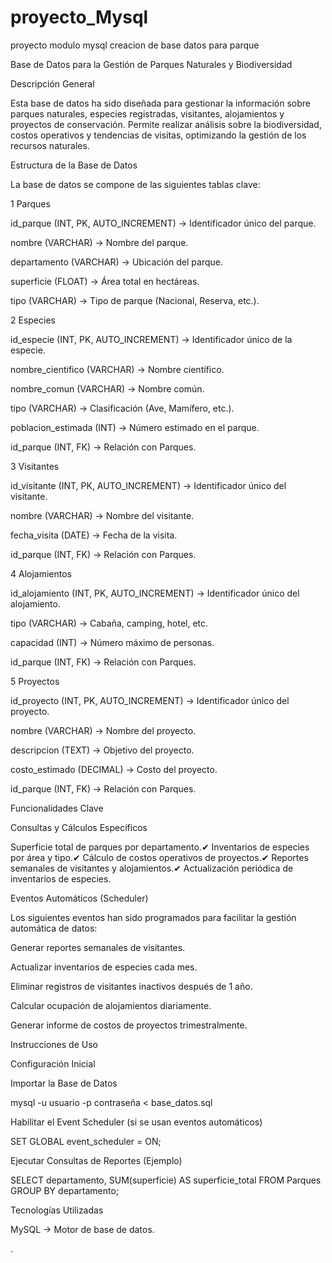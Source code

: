 # proyecto_Mysql
proyecto modulo mysql creacion de base datos para parque 

Base de Datos para la Gestión de Parques Naturales y Biodiversidad

 Descripción General

Esta base de datos ha sido diseñada para gestionar la información sobre parques naturales, especies registradas, visitantes, alojamientos y proyectos de conservación. Permite realizar análisis sobre la biodiversidad, costos operativos y tendencias de visitas, optimizando la gestión de los recursos naturales.

 Estructura de la Base de Datos

La base de datos se compone de las siguientes tablas clave:

1 Parques

id_parque (INT, PK, AUTO_INCREMENT) → Identificador único del parque.

nombre (VARCHAR) → Nombre del parque.

departamento (VARCHAR) → Ubicación del parque.

superficie (FLOAT) → Área total en hectáreas.

tipo (VARCHAR) → Tipo de parque (Nacional, Reserva, etc.).

2 Especies

id_especie (INT, PK, AUTO_INCREMENT) → Identificador único de la especie.

nombre_cientifico (VARCHAR) → Nombre científico.

nombre_comun (VARCHAR) → Nombre común.

tipo (VARCHAR) → Clasificación (Ave, Mamífero, etc.).

poblacion_estimada (INT) → Número estimado en el parque.

id_parque (INT, FK) → Relación con Parques.

3 Visitantes

id_visitante (INT, PK, AUTO_INCREMENT) → Identificador único del visitante.

nombre (VARCHAR) → Nombre del visitante.

fecha_visita (DATE) → Fecha de la visita.

id_parque (INT, FK) → Relación con Parques.

4 Alojamientos

id_alojamiento (INT, PK, AUTO_INCREMENT) → Identificador único del alojamiento.

tipo (VARCHAR) → Cabaña, camping, hotel, etc.

capacidad (INT) → Número máximo de personas.

id_parque (INT, FK) → Relación con Parques.

5 Proyectos

id_proyecto (INT, PK, AUTO_INCREMENT) → Identificador único del proyecto.

nombre (VARCHAR) → Nombre del proyecto.

descripcion (TEXT) → Objetivo del proyecto.

costo_estimado (DECIMAL) → Costo del proyecto.

id_parque (INT, FK) → Relación con Parques.

Funcionalidades Clave

 Consultas y Cálculos Específicos

 Superficie total de parques por departamento.✔ Inventarios de especies por área y tipo.✔ Cálculo de costos operativos de proyectos.✔ Reportes semanales de visitantes y alojamientos.✔ Actualización periódica de inventarios de especies.

 Eventos Automáticos (Scheduler)

Los siguientes eventos han sido programados para facilitar la gestión automática de datos:

Generar reportes semanales de visitantes.

Actualizar inventarios de especies cada mes.

Eliminar registros de visitantes inactivos después de 1 año.

Calcular ocupación de alojamientos diariamente.

Generar informe de costos de proyectos trimestralmente.

Instrucciones de Uso

 Configuración Inicial

Importar la Base de Datos

mysql -u usuario -p contraseña < base_datos.sql

Habilitar el Event Scheduler (si se usan eventos automáticos)

SET GLOBAL event_scheduler = ON;

Ejecutar Consultas de Reportes (Ejemplo)

SELECT departamento, SUM(superficie) AS superficie_total
FROM Parques
GROUP BY departamento;

 Tecnologías Utilizadas

MySQL → Motor de base de datos.


.